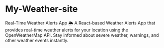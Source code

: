 # My-Weather-site
Real-Time Weather Alerts App 🌦️  A React-based Weather Alerts App that provides real-time weather alerts for your location using the OpenWeatherMap API. Stay informed about severe weather, warnings, and other weather events instantly.
